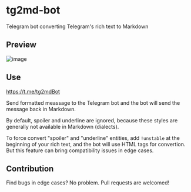 # tg2md-bot
Telegram bot converting Telegram's rich text to Markdown

## Preview

![image](https://user-images.githubusercontent.com/8279655/181170278-ff3b3f6e-f51a-4977-90ba-502ff1768bb1.png)


## Use

https://t.me/tg2mdBot

Send formatted meassage to the Telegram bot and the bot will send the message back in Markdown.

By default, spoiler and underline are ignored, because these styles are generally not available in Markdown (dialects).

To force convert "spoiler" and "underline" entities, add `!unstable` at the beginning of your rich text, and the bot will use HTML tags for convertion. But this feature can bring compatibility issues in edge cases.

## Contribution

Find bugs in edge cases? No problem. Pull requests are welcomed!
